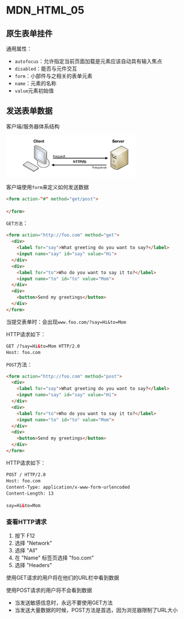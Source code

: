 # MDN_HTML_05

## 原生表单挂件

通用属性：

- `autofocus`：允许指定当前页面加载是元素应该自动具有输入焦点
- `disabled`：能否与元件交互
- `form`：小部件与之相关的表单元素
- `name`：元素的名称
- `value`元素初始值

## 发送表单数据

客户端/服务器体系结构

![](../media/10_C_S.png)

客户端使用`form`来定义如何发送数据

```html
<form action-"#" method="get/post">

</form>
```

`GET方法`：

```html
<form action="http://foo.com" method="get">
  <div>
    <label for="say">What greeting do you want to say?</label>
    <input name="say" id="say" value="Hi">
  </div>
  <div>
    <label for="to">Who do you want to say it to?</label>
    <input name="to" id="to" value="Mom">
  </div>
  <div>
    <button>Send my greetings</button>
  </div>
</form>
```

当提交表单时：会出现`www.foo.com/?say=Hi&to=Mom `

HTTP请求如下：

```html
GET /?say=Hi&to=Mom HTTP/2.0
Host: foo.com
```

`POST`方法：

```html
<form action="http://foo.com" method="post">
  <div>
    <label for="say">What greeting do you want to say?</label>
    <input name="say" id="say" value="Hi">
  </div>
  <div>
    <label for="to">Who do you want to say it to?</label>
    <input name="to" id="to" value="Mom">
  </div>
  <div>
    <button>Send my greetings</button>
  </div>
</form>
```

HTTP请求如下：

```html
POST / HTTP/2.0
Host: foo.com
Content-Type: application/x-www-form-urlencoded
Content-Length: 13

say=Hi&to=Mom
```

### 查看HTTP请求

1. 按下 F12
2. 选择 "Network"
3. 选择 "All"
4. 在 "Name" 标签页选择 "foo.com"
5. 选择 "Headers"

使用GET请求的用户将在他们的URL栏中看到数据

使用POST请求的用户将不会看到数据

- 当发送敏感信息时，永远不要使用GET方法
- 当发送大量数据的时候，POST方法是首选，因为浏览器限制了URL大小

